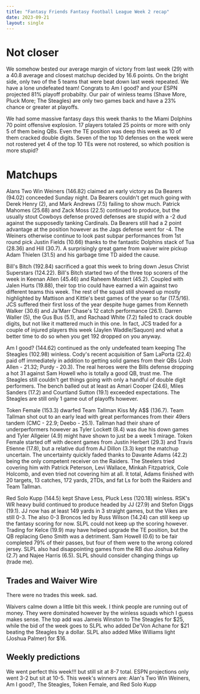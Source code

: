 ```yaml
---
title: "Fantasy Friends Fantasy Football League Week 2 recap"
date: 2023-09-21
layout: single
---
```


# Not closer

We somehow bested our average margin of victory from last week (29) with a 40.8 average and closest matchup decided by 16.6 points. On the bright side, only two of the 5 teams that were beat down last week repeated. We have a lone undefeated team! Congrats to Am I good? and your ESPN projected 81% playoff probabilty. Our pair of winless teams (Shave More, Pluck More; The Steagles) are only two games back and have a 23% chance or greater at playoffs.

We had some massive fantasy days this week thanks to the Miami Dolphins 70 point offensive explosion. 17 players totaled 25 points or more with only 5 of them being QBs. Even the TE position was deep this week as 10 of them cracked double digits. Seven of the top 10 defenses on the week were not rostered yet 4 of the top 10 TEs were not rostered, so which position is more stupid?

# Matchups
Alans Two Win Weiners (146.82) claimed an early victory as Da Bearers (94.02) conceeded Sunday night. Da Bearers couldn't get much going with Derek Henry (2), and Mark Andrews (7.5) failing to show much. Patrick Mahomes (25.68) and Zack Moss (22.5) continued to produce, but the usually stout Cowboys defense proved defenses are stupid with a -2 dud against the supposedly tanking Cardinals. Da Bearers still had a 2 point advantage at the position however as the Jags defense went for -4. The Weiners otherwise continue to look past subpar performances from 1st round pick Justin Fields (10.66) thanks to the fantastic Dolphins stack of Tua (28.36) and Hill (30.7). A surprisingly great game from waiver wire pickup Adam Thielen (31.5) and his garbage time TD aided the cause.

Bill's Bitch (192.84) sacrificed a goat this week to bring down Jesus Christ Superstars (124.22). Bill's Bitch started two of the three top scorers of the week in Keenan Allen (45.46) and Raheem Mostert (45.2). Coupled with Jalen Hurts (19.88), their top trio could have earned a win against two different teams this week. The rest of the squad still showed up mostly highlighted by Mattison and Kittle's best games of the year so far (17.5/16). JCS suffered their first loss of the year despite huge games from Kenneth Walker (30.6) and Ja'Marr Chase's 12 catch performance (26.1). Darren Waller (5), the Gus Bus (5.1), and Rachaad White (7.2) failed to crack double digits, but not like it mattered much in this one. In fact, JCS traded for a couple of injured players this week (Jaylen Waddle/Saquon) and what a better time to do so when you get 192 dropped on you anyway.

Am I good? (144.62) continued as the only undefeated team keeping The Steagles (102.98) winless. Cody's recent acquisition of Sam LaPorta (22.4) paid off immediately in addition to getting solid games from their QBs (Josh Allen - 21.32; Purdy - 20.3). The real heroes were the Bills defense dropping a hot 31 against Sam Howell who is totally a good QB, trust me. The Steagles still couldn't get things going with only a handful of double digit performers. The bench balled out at least as Amari Cooper (24.6), Miles Sanders (17.2) and Courtland Sutton (19.1) exceeded expectations. The Steagles are still only 1 game out of playoffs however.

Token Female (153.3) dwarfed Team Tallman Kiss My A$$ (136.7). Team Tallman shot out to an early lead with great performances from their 49ers tandem (CMC - 22.9; Deebo - 25.1). Tallman had their share of underperformers however as Tyler Lockett (8.4) was due his down games and Tyler Allgeier (4.9) might have shown to just be a week 1 mirage. Token Female started off with decent games from Justin Herbert (29.3) and Travis Etienne (17.8), but a relative dud from AJ Dillon (3.3) kept the matchup uncertain. The uncertainty quickly faded thanks to Davante Adams (42.2) being the only competent receiver on the Raiders. The Steelers tried covering him with Patrick Peterson, Levi Wallace, Minkah Fitzpatrick, Cole Holcomb, and even tried not covering him at all. It total, Adams finished with 20 targets, 13 catches, 172 yards, 2TDs, and fat Ls for both the Raiders and Team Tallman.

Red Solo Kupp (144.5) kept Shave Less, Pluck Less (120.18) winless.  RSK's WR heavy build continued to produce headed by JJ (27.9) and Stefon Diggs (19.1). JJ now has at least 149 yards in 3 straight games, but the Vikes are still 0-3. The also 0-3 Broncos led by Russ Wilson (14.24) can still keep up the fantasy scoring for now. SLPL could not keep up the scoring however. Trading for Kelce (19.9) may have helped upgrade the TE position, but the QB replacing Geno Smith was a detriment. Sam Howell (0.6) to be fair completed 79% of their passes, but four of them were to the wrong colored jersey. SLPL also had disappointing games from the RB duo Joshua Kelley (2.7) and Najee Harris (6.5). SLPL should consider changing things up (trade me).


## Trades and Waiver Wire

There were no trades this week. sad.

Waivers calme down a little bit this week. I think people are running out of money. They were dominated however by the winless squads which I guess makes sense. The top add was Jameis Winston to The Steagles for $25, while the bid of the week goes to SLPL who added De'Von Achane for $21 beating the Steagles by a dollar. SLPL also added Mike Williams light (Joshua Palmer) for $16.

## Weekly predictions

We went perfect this week!!! but still sit at 8-7 total. ESPN projections only went 3-2  but sit at 10-5. This week's winners are: Alan's Two Win Weiners, Am I good?, The Steagles, Token Female, and Red Solo Kupp


